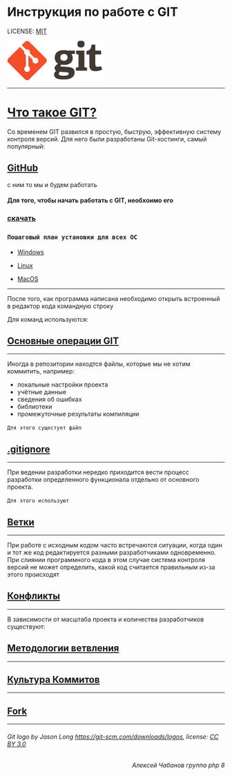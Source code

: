 # Инструкция по работе с GIT

LICENSE: [MIT](/license.md)

![git-logo](logo@2x.png)


----
# [Что такое GIT?](/start.md)

Со временем GIT развился в простую, быструю, эффективную систему контроля версий. Для него были разработаны Git-хостинги, самый популярный:
## [GitHub](git.md)
 с ним то мы и будем работать

 #### Для того, чтобы начать работать с GIT, необхоимо его 
 ### [скачать](https://git-scm.com/downloads) 

### ``Пошаговый план установки для всех ОС``

 - [Windows](win.md)

- [Linux](lin.md)

- [MacOS](mac.md)
----

После того, как программа написана необходимо открыть встроенный в редактор кода командную строку

Для команд используются:


## [Основные операции GIT](/add.md)

----
Иногда в репозитории находтся файлы, которые мы не хотим коммитить, например:
- локальные настройки проекта
- учётные данные
- сведения об ошибках
- библиотеки
- промежуточные результаты компиляции


``Для этого сущестует файл ``

## [.gitignore](gitignr.md)
----
При ведении разработки нередко приходится вести процесс разработки определенного функционала отдельно от основного проекта.

``Для этого используют``

 ## [Ветки](branch.md)

----

При работе с исходным кодом часто встречаются ситуации, когда один и тот же код редактируется разными разработчиками одновременно. При слиянии программного кода в этом случае система контроля версий не может определить, какой код считается правильным из-за этого происходят

## [Конфликты](/confl.md)
----

В зависимости от масштаба проекта и количества разработчиков существуют:
## [Методологии ветвления](/methodbranch.md)
----
## [Культура Коммитов](/culture.md)
----

## [Fork](fork.md)
----
###### Git logo by Jason Long https://git-scm.com/downloads/logos, license: [CC BY 3.0](https://creativecommons.org/licenses/by/3.0/)

###### <div style="text-align: right"> Алексей Чабанов группа php 8 </div>
